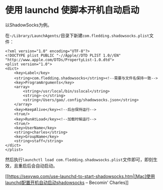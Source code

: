 # 使用 launchd 使脚本开机自动启动

以ShadowSocks为例。

在`~/Library/LaunchAgents/`目录下新建`com.fledding.shadowsocks.plist`文件：


```
<?xml version="1.0" encoding="UTF-8"?>
<!DOCTYPE plist PUBLIC "-//Apple//DTD PLIST 1.0//EN" "http://www.apple.com/DTDs/PropertyList-1.0.dtd">
<plist version="1.0">
<dict>
    <key>Label</key>
    <string>com.fledding.shadowsocks</string><!--需要与文件名保持一致-->
    <key>ProgramArguments</key>
    <array>
        <string>/usr/local/bin/sslocal</string>
        <string>-c</string>
        <string>/Users/gao/.config/shadowsocks.json</string>
    </array>
    <key>KeepAlive</key><!--后台保持运行-->
    <true/>
    <key>RunAtLoad</key><!--加载时候运行-->
    <true/>
    <key>UserName</key>
    <string>charles</string>
    <key>GroupName</key>
    <string>staff</string>
</dict>
</plist>
```

然后执行`launchctl load com.fledding.shadowsocks.plist`文件即可，即刻生效，且重启后会自动启动。

[[https://sexywp.com/use-launchd-to-start-shadowsocks.htm|[Mac]使用launchd配置开机自动启动shadowsocks – Becomin' Charles]]
